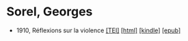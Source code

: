 # Sorel, Georges

* 1910, Réflexions sur la violence  <a class="file tei" href="https://hurlus.github.io/tei/sorel1908_violence.xml">[TEI]</a>  <a class="file html" href="https://hurlus.github.io/sorel/sorel1908_violence.html">[html]</a>  <a class="file mobi" href="https://hurlus.github.io/sorel/sorel1908_violence.mobi">[kindle]</a>  <a class="file epub" href="https://hurlus.github.io/sorel/sorel1908_violence.epub">[epub]</a> 
